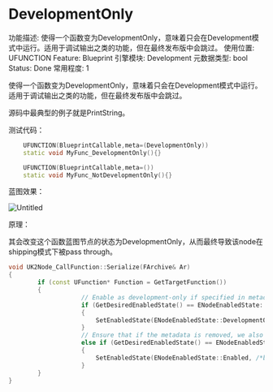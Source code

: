 # DevelopmentOnly

功能描述: 使得一个函数变为DevelopmentOnly，意味着只会在Development模式中运行。适用于调试输出之类的功能，但在最终发布版中会跳过。
使用位置: UFUNCTION
Feature: Blueprint
引擎模块: Development
元数据类型: bool
Status: Done
常用程度: 1

使得一个函数变为DevelopmentOnly，意味着只会在Development模式中运行。适用于调试输出之类的功能，但在最终发布版中会跳过。

源码中最典型的例子就是PrintString。

测试代码：

```cpp
	UFUNCTION(BlueprintCallable,meta=(DevelopmentOnly))
	static void MyFunc_DevelopmentOnly(){}

	UFUNCTION(BlueprintCallable,meta=())
	static void MyFunc_NotDevelopmentOnly(){}
```

蓝图效果：

![Untitled](DevelopmentOnly/Untitled.png)

原理：

其会改变这个函数蓝图节点的状态为DevelopmentOnly，从而最终导致该node在shipping模式下被pass through。

```cpp
void UK2Node_CallFunction::Serialize(FArchive& Ar)
{
		if (const UFunction* Function = GetTargetFunction())
		{
					// Enable as development-only if specified in metadata. This way existing functions that have the metadata added to them will get their enabled state fixed up on load.
					if (GetDesiredEnabledState() == ENodeEnabledState::Enabled && Function->HasMetaData(FBlueprintMetadata::MD_DevelopmentOnly))
					{
						SetEnabledState(ENodeEnabledState::DevelopmentOnly, /*bUserAction=*/ false);
					}
					// Ensure that if the metadata is removed, we also fix up the enabled state to avoid leaving it set as development-only in that case.
					else if (GetDesiredEnabledState() == ENodeEnabledState::DevelopmentOnly && !Function->HasMetaData(FBlueprintMetadata::MD_DevelopmentOnly))
					{
						SetEnabledState(ENodeEnabledState::Enabled, /*bUserAction=*/ false);
					}
		}
}
```